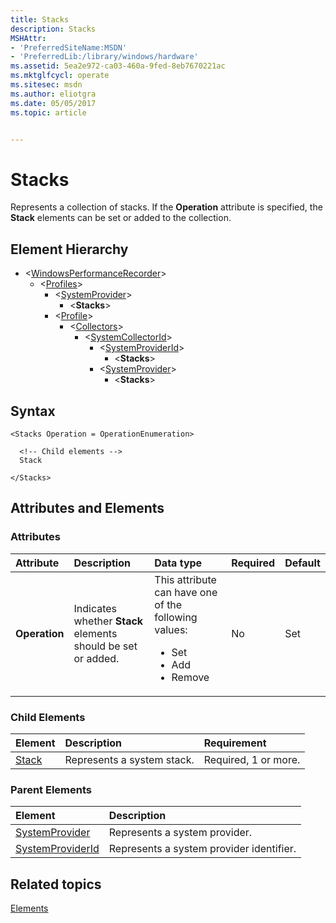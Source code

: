 ```yaml
---
title: Stacks
description: Stacks
MSHAttr:
- 'PreferredSiteName:MSDN'
- 'PreferredLib:/library/windows/hardware'
ms.assetid: 5ea2e972-ca03-460a-9fed-8eb7670221ac
ms.mktglfcycl: operate
ms.sitesec: msdn
ms.author: eliotgra
ms.date: 05/05/2017
ms.topic: article


---
```



# Stacks

Represents a collection of stacks. If the **Operation** attribute is specified, the **Stack** elements can be set or added to the collection.


## Element Hierarchy

* \<[WindowsPerformanceRecorder](windowsperformancerecorder.md)\>
  * \<[Profiles](profiles.md)\>
    * \<[SystemProvider](systemprovider.md)\>
      * \<**Stacks**\>
    * \<[Profile](profile-wpr.md)\>
      * \<[Collectors](collectors.md)\>
        * \<[SystemCollectorId](systemcollectorid.md)\>
          * \<[SystemProviderId](systemproviderid.md)\>
            * \<**Stacks**\>
          * \<[SystemProvider](systemprovider.md)\>
            * \<**Stacks**\>


## Syntax

```
<Stacks Operation = OperationEnumeration>

  <!-- Child elements -->
  Stack

</Stacks>
```


## Attributes and Elements


### Attributes

| Attribute     | Description                                                  | Data type                                                                                                 | Required | Default |
| :------------ | :----------------------------------------------------------- | :-------------------------------------------------------------------------------------------------------- | :------- | :------ |
| **Operation** | Indicates whether **Stack** elements should be set or added. | This attribute can have one of the following values: <ul> <li>Set</li> <li>Add</li> <li>Remove</li> </ul> | No       | Set     |


### Child Elements

| Element               | Description                | Requirement          |
| :-------------------- | :------------------------- | :------------------- |
| [Stack](stack-wpa.md) | Represents a system stack. | Required, 1 or more. |


### Parent Elements

| Element                                 | Description                              |
| :-------------------------------------- | :--------------------------------------- |
| [SystemProvider](systemprovider.md)     | Represents a system provider.            |
| [SystemProviderId](systemproviderid.md) | Represents a system provider identifier. |


## Related topics

[Elements](elements.md)

